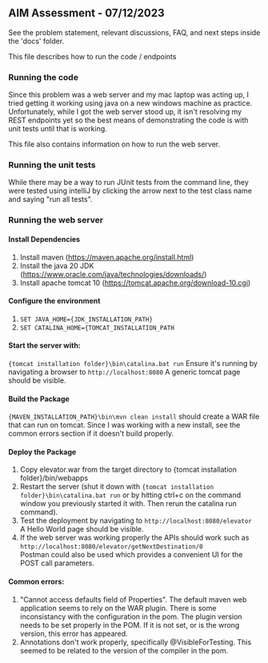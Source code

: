 ## AIM Assessment - 07/12/2023

See the problem statement, relevant discussions, FAQ, and next steps inside the 'docs' folder. <p>
This file describes how to run the code / endpoints

### Running the code
Since this problem was a web server and my mac laptop was acting up, I tried getting it working using java on a new windows machine as practice.  Unfortunately, while I got the web server stood up, it isn't resolving my REST endpoints yet so the best means of demonstrating the code is with unit tests until that is working.  <p>
This file also contains information on how to run the web server.

### Running the unit tests
While there may be a way to run JUnit tests from the command line, they were tested using intelliJ by clicking the arrow next to the test class name and saying "run all tests".

### Running the web server


#### Install Dependencies  

1. Install maven (https://maven.apache.org/install.html)
2. Install the java 20 JDK (https://www.oracle.com/java/technologies/downloads/)
3. Install apache tomcat 10 (https://tomcat.apache.org/download-10.cgi)

#### Configure the environment
1.  ```SET JAVA_HOME={JDK_INSTALLATION_PATH}```
2.  ```SET CATALINA_HOME={TOMCAT_INSTALLATION_PATH```

#### Start the server with:
```{tomcat installation folder}\bin\catalina.bat run```
Ensure it's running by navigating a browser to 
```http://localhost:8080```
A generic tomcat page should be visible.

#### Build the Package

```{MAVEN_INSTALLATION_PATH}\bin\mvn clean install``` 
should create a WAR file that can run on tomcat.  Since I was working with a new install, see the common errors section if it doesn't build properly.

#### Deploy the Package

1.  Copy elevator.war from the target directory to {tomcat installation folder}/bin/webapps
2.  Restart the server (shut it down with ```{tomcat installation folder}\bin\catalina.bat run``` or by hitting ctrl+c on the command window you previously started it with.  Then rerun the catalina run command).
3.  Test the deployment by navigating to 
```http://localhost:8080/elevator```<br>
A Hello World page should be visible.  
4.  If the web server was working properly the APIs should work such as 
```http://localhost:8080/elevator/getNextDestination/0```<br>
Postman could also be used which provides a convenient UI for the POST call parameters.

#### Common errors:
1.  "Cannot access defaults field of Properties".  The default maven web application seems to rely on the WAR plugin.  There is some inconsistancy with the configuration in the pom.  The plugin version needs to be set properly in the POM.  If it is not set, or is the wrong version, this error has appeared.  
2.  Annotations don't work properly, specifically @VisibleForTesting. This seemed to be related to the version of the compiler in the pom.

